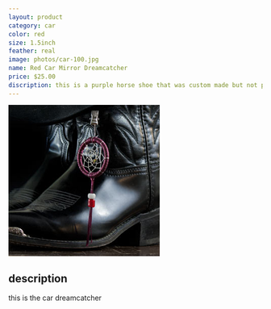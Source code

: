 ```yaml
---
layout: product
category: car
color: red
size: 1.5inch
feather: real
image: photos/car-100.jpg
name: Red Car Mirror Dreamcatcher
price: $25.00
discription: this is a purple horse shoe that was custom made but not picked up 
---
```


![ car dreamcatcher ](/images/photos/car-100.jpg)

## description

this is the car dreamcatcher
